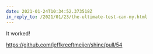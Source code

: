 ```yaml
---
date: 2021-01-24T10:34:52.373518Z
in_reply_to: /2021/01/23/the-ultimate-test-can-my.html
---
```

It worked!

https://github.com/jeffkreeftmeijer/shine/pull/54
